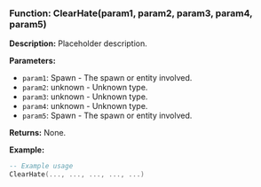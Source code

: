 ### Function: ClearHate(param1, param2, param3, param4, param5)

**Description:**
Placeholder description.

**Parameters:**
- `param1`: Spawn - The spawn or entity involved.
- `param2`: unknown - Unknown type.
- `param3`: unknown - Unknown type.
- `param4`: unknown - Unknown type.
- `param5`: Spawn - The spawn or entity involved.

**Returns:** None.

**Example:**

```lua
-- Example usage
ClearHate(..., ..., ..., ..., ...)
```
